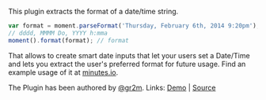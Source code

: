 This plugin extracts the format of a date/time string. 

```javascript
var format = moment.parseFormat('Thursday, February 6th, 2014 9:20pm');
// dddd, MMMM Do, YYYY h:mma
moment().format(format); // format
```

That allows to create smart date inputs that let your users set a
Date/Time and lets you extract the user's preferred format for future usage.
Find an example usage of it at [minutes.io](https://minutes.io/new/Meeting).

The Plugin has been authored by [@gr2m](https://github.com/gr2m).
Links: [Demo](http://gr2m.github.io/moment.parseFormat/) |
[Source](https://github.com/gr2m/moment.parseFormat)
